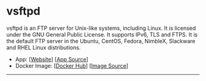 # vsftpd

vsftpd is an FTP server for Unix-like systems, including Linux. It is licensed under the GNU General Public License. It supports IPv6, TLS and FTPS. It is the default FTP server in the Ubuntu, CentOS, Fedora, NimbleX, Slackware and RHEL Linux distributions.

- App: [[Website](http://vsftpd.beasts.org/)] [[App Source](https://github.com/fauria/docker-vsftpd/blob/master/vsftpd.conf)]
- Docker Image: [[Docker Hub](https://hub.docker.com/)] [[Image Source](https://hub.docker.com/r/fauria/vsftpd/)]

---
